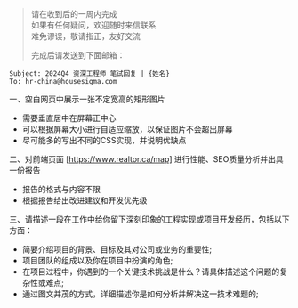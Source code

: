 > 请在收到后的一周内完成   
> 如果有任何疑问，欢迎随时来信联系   
> 难免谬误，敬请指正，友好交流   
>   
> 完成后请发送到下面邮箱：   
```
Subject: 2024Q4 资深工程师 笔试回复 | {姓名}
To: hr-china@housesigma.com
```

一、空白网页中展示一张不定宽高的矩形图片
  - 需要垂直居中在屏幕正中心
  - 可以根据屏幕大小进行自适应缩放，以保证图片不会超出屏幕
  - 尽可能多的写出不同的CSS实现，并说明优缺点

二、对前端页面 [https://www.realtor.ca/map] 进行性能、SEO质量分析并出具一份报告
  - 报告的格式与内容不限
  - 根据报告给出改进建议和开发优先级

三、请描述一段在工作中给你留下深刻印象的工程实现或项目开发经历，包括以下方面：
  - 简要介绍项目的背景、目标及其对公司或业务的重要性;
  - 项目团队的组成以及你在项目中扮演的角色;
  - 在项目过程中，你遇到的一个关键技术挑战是什么？请具体描述这个问题的复杂性或难点;
  - 通过图文并茂的方式，详细描述你是如何分析并解决这一技术难题的;
